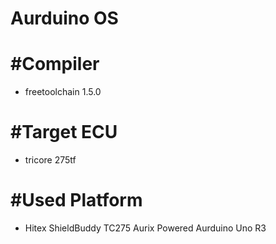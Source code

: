 Aurduino OS
==========================================================

#Compiler
==========================================================
 + freetoolchain 1.5.0

#Target ECU
==========================================================
 + tricore 275tf

#Used Platform
==========================================================
 + Hitex ShieldBuddy TC275 Aurix Powered Aurduino Uno R3
